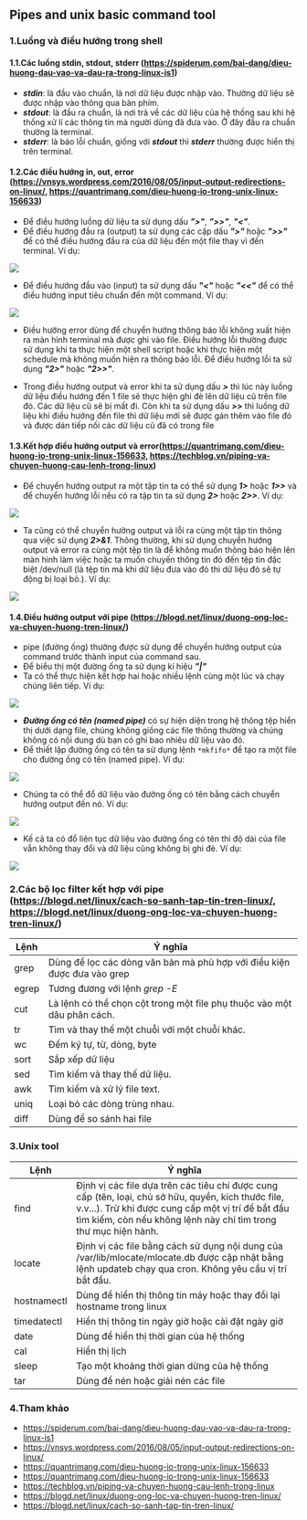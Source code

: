 ## Pipes and unix basic command tool

### 1.Luồng và điều hướng trong shell
#### 1.1.Các luồng stdin, stdout, stderr (https://spiderum.com/bai-dang/dieu-huong-dau-vao-va-dau-ra-trong-linux-is1)
- ***stdin***: là đầu vào chuẩn, là nơi dữ liệu được nhập vào. Thường dữ liệu sẽ được nhập vào thông qua bàn phím.
- ***stdout***: là đầu ra chuẩn, là nơi trả về các dữ liệu của hệ thống sau khi hệ thống xử lí các thông tin mà người dùng đã đưa vào. Ở đây đầu ra chuẩn thường là terminal.
- ***stderr***: là báo lỗi chuẩn, giống với ***stdout*** thì ***stderr*** thường được hiển thị trên terminal.

#### 1.2.Các điều hướng in, out, error (https://vnsys.wordpress.com/2016/08/05/input-output-redirections-on-linux/, https://quantrimang.com/dieu-huong-io-trong-unix-linux-156633)
- Để điều hướng luồng dữ liệu ta sử dụng dấu ***">"***, ***">>"***, ***"<"***.
- Để điều hướng đầu ra (output) ta sử dụng các cặp dấu ***">"*** hoặc ***">>"*** để có thể điều hướng đầu ra của dữ liệu đến một file thay vì đến terminal. Ví dụ: 
<img src='./images/Screenshot_31.png'>

- Để điều hướng đầu vào (input) ta sử dụng dấu ***"<"*** hoặc ***"<<"*** để có thể điều hướng input tiêu chuẩn đến một command. Ví dụ: 
<img src='./images/Screenshot_32.png'>

- Điều hướng error dùng để chuyển hướng thông báo lỗi không xuất hiện ra màn hình terminal mà được ghi vào file. Điều hướng lỗi thường được sử dụng khi ta thực hiện một shell script hoặc khi thực hiện một schedule mà không muốn hiện ra thông báo lỗi. Để điều hướng lỗi ta sử dụng ***"2>"*** hoặc ***"2>>"***.

- Trong điều hướng output và error khi ta sử dụng dấu ***>*** thì lúc này luồng dữ liệu điều hướng đến 1 file sẽ thực hiện ghi đè lên dữ liệu cũ trên file đó. Các dữ liệu cũ sẽ bị mất đi. Còn khi ta sử dụng dấu ***>>*** thì luồng dữ liệu khi điều hướng đến file thì dữ liệu mới sẽ được gán thêm vào file đó và được dán tiếp nối các dữ liệu cũ đã có trong file

#### 1.3.Kết hợp điều hướng output và error(https://quantrimang.com/dieu-huong-io-trong-unix-linux-156633, https://techblog.vn/piping-va-chuyen-huong-cau-lenh-trong-linux)
- Để chuyển hướng output ra một tập tin ta có thể sử dụng ***1>*** hoặc ***1>>*** và để chuyển hướng lỗi nếu có ra tập tin ta sử dụng ***2>*** hoặc ***2>>***. Ví dụ:
<img src='./images/Screenshot_33.png'>

- Ta cũng có thể chuyển hưởng output và lỗi ra cùng một tập tin thông qua việc sử dụng ***2>&1***. Thông thường, khi sử dụng chuyển hướng output và error ra cùng một tệp tin là để không muốn thông báo hiện lên màn hình làm việc hoặc ta muốn chuyến thông tin đó đến tệp tin đặc biệt /dev/null (là tệp tin mà khi dữ liệu đưa vào đó thì dữ liệu đó sẽ tự động bị loại bỏ.). Ví dụ:
<img src='./images/Screenshot_34.png'>


#### 1.4.Điều hướng output với pipe (https://blogd.net/linux/duong-ong-loc-va-chuyen-huong-tren-linux/)
- pipe (đường ống) thường được sử dụng để chuyển hướng output của command trước thành input của command sau.
- Để biểu thị một đường ống ta sử dụng kí hiệu ***"\|"***
- Ta có thể thực hiện kết hợp hai hoặc nhiều lệnh cùng một lúc và chạy chúng liên tiếp. Ví dụ:
<img src='./images/Screenshot_35.png'>

- ***Đường ống có tên (named pipe)*** có sự hiện diện trong hệ thông tệp hiển thị dưới dạng file, chúng không giống các file thông thường và chúng không có nội dung dù bạn có ghi bao nhiêu dữ liệu vào đó.
- Để thiết lập đường ống có tên ta sử dụng lệnh `*mkfifo*` để tạo ra một file cho đường ống có tên (named pipe). Ví dụ:
<img src='./images/Screenshot_36.png'>

- Chúng ta có thể đổ dữ liệu vào đường ống có tên bằng cách chuyển hướng output đến nó. Ví dụ:
<img src='./images/Screenshot_37.png'>

- Kế cả ta có đổ liên tục dữ liệu vào đường ống có tên thì độ dài của file vẫn không thay đổi và dữ liệu cũng không bị ghi đè. Ví dụ: 
<img src='./images/Screenshot_38.png'>

### 2.Các bộ lọc filter kết hợp với pipe (https://blogd.net/linux/cach-so-sanh-tap-tin-tren-linux/, https://blogd.net/linux/duong-ong-loc-va-chuyen-huong-tren-linux/)

| Lệnh |    Ý nghĩa    |
|------|---------------|
| grep | Dùng để lọc các dòng văn bản mà phù hợp với điều kiện được đưa vào grep |
| egrep | Tương đương với lệnh *grep -E* |
| cut |  Là lệnh có thể chọn cột trong một file phụ thuộc vào một dâu phân cách. |
| tr | Tìm và thay thế một chuỗi với một chuỗi khác. |
| wc | Đếm ký tự, từ, dòng, byte |
| sort | Sắp xếp dữ liệu |
| sed | Tìm kiếm và thay thế dữ liệu. |
| awk | Tìm kiếm và xử lý file text. |
| uniq | Loại bỏ các dòng trùng nhau. |
| diff | Dùng để so sánh hai file |

### 3.Unix tool

| Lệnh |      Ý nghĩa        |
|------|---------------------|
| find | Định vị các file dựa trên các tiêu chí được cung cấp (tên, loại, chủ sở hữu, quyền, kích thước file, v.v...). Trừ khi được cung cấp một vị trí để bắt đầu tìm kiếm, còn nếu không lệnh này chỉ tìm trong thư mục hiện hành. |
| locate | Định vị các file bằng cách sử dụng nội dung của /var/lib/mlocate/mlocate.db được cập nhật bằng lệnh updateb chạy qua cron. Không yêu cầu vị trí bắt đầu. |
| hostnamectl | Dùng để hiển thị thông tin máy hoặc thay đổi lại hostname trong linux |
| timedatectl | Hiển thị thông tin ngày giờ hoặc cài đặt ngày giờ |
| date | Dùng để hiển thị thời gian của hệ thống |
| cal | Hiển thị lịch |
| sleep | Tạo một khoảng thời gian dừng của hệ thống |
| tar | Dùng để nén hoặc giải nén các file |

### 4.Tham khảo
- https://spiderum.com/bai-dang/dieu-huong-dau-vao-va-dau-ra-trong-linux-is1
- https://vnsys.wordpress.com/2016/08/05/input-output-redirections-on-linux/
- https://quantrimang.com/dieu-huong-io-trong-unix-linux-156633
- https://quantrimang.com/dieu-huong-io-trong-unix-linux-156633
- https://techblog.vn/piping-va-chuyen-huong-cau-lenh-trong-linux
- https://blogd.net/linux/duong-ong-loc-va-chuyen-huong-tren-linux/
- https://blogd.net/linux/cach-so-sanh-tap-tin-tren-linux/
